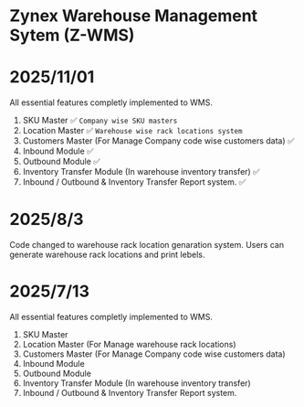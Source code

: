# Zynex Warehouse Management Sytem (Z-WMS)

# 2025/11/01
All essential features completly implemented to WMS.
1. SKU Master ✅ `Company wise SKU masters`
2. Location Master ✅ `Warehouse wise rack locations system`
3. Customers Master (For Manage Company code wise customers data) ✅
4. Inbound Module ✅
5. Outbound Module ✅
6. Inventory Transfer Module (In warehouse inventory transfer) ✅
7. Inbound / Outbound & Inventory Transfer Report system. ✅


# 2025/8/3
Code changed to warehouse rack location genaration system. Users can generate warehouse rack locations and print lebels.

# 2025/7/13
All essential features completly implemented to WMS.
1. SKU Master
2. Location Master (For Manage warehouse rack locations)
3. Customers Master (For Manage Company code wise customers data)
4. Inbound Module
5. Outbound Module
6. Inventory Transfer Module (In warehouse inventory transfer)
7. Inbound / Outbound & Inventory Transfer Report system.
